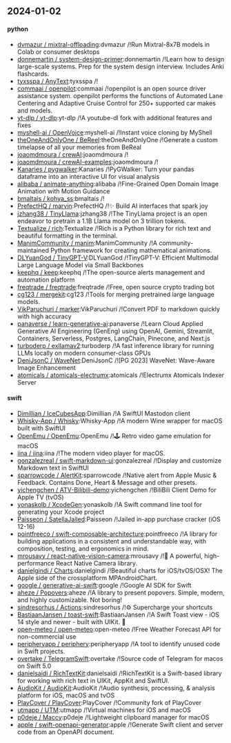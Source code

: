 ## 2024-01-02

#### python
* [dvmazur / mixtral-offloading](https://github.com/dvmazur/mixtral-offloading):dvmazur /!Run Mixtral-8x7B models in Colab or consumer desktops
* [donnemartin / system-design-primer](https://github.com/donnemartin/system-design-primer):donnemartin /!Learn how to design large-scale systems. Prep for the system design interview. Includes Anki flashcards.
* [tyxsspa / AnyText](https://github.com/tyxsspa/AnyText):tyxsspa /!
* [commaai / openpilot](https://github.com/commaai/openpilot):commaai /!openpilot is an open source driver assistance system. openpilot performs the functions of Automated Lane Centering and Adaptive Cruise Control for 250+ supported car makes and models.
* [yt-dlp / yt-dlp](https://github.com/yt-dlp/yt-dlp):yt-dlp /!A youtube-dl fork with additional features and fixes
* [myshell-ai / OpenVoice](https://github.com/myshell-ai/OpenVoice):myshell-ai /!Instant voice cloning by MyShell
* [theOneAndOnlyOne / BeReel](https://github.com/theOneAndOnlyOne/BeReel):theOneAndOnlyOne /!Generate a custom timelapse of all your memories from BeReal
* [joaomdmoura / crewAI](https://github.com/joaomdmoura/crewAI):joaomdmoura /!
* [joaomdmoura / crewAI-examples](https://github.com/joaomdmoura/crewAI-examples):joaomdmoura /!
* [Kanaries / pygwalker](https://github.com/Kanaries/pygwalker):Kanaries /!PyGWalker: Turn your pandas dataframe into an interactive UI for visual analysis
* [alibaba / animate-anything](https://github.com/alibaba/animate-anything):alibaba /!Fine-Grained Open Domain Image Animation with Motion Guidance
* [bmaltais / kohya_ss](https://github.com/bmaltais/kohya_ss):bmaltais /!
* [PrefectHQ / marvin](https://github.com/PrefectHQ/marvin):PrefectHQ /!✨ Build AI interfaces that spark joy
* [jzhang38 / TinyLlama](https://github.com/jzhang38/TinyLlama):jzhang38 /!The TinyLlama project is an open endeavor to pretrain a 1.1B Llama model on 3 trillion tokens.
* [Textualize / rich](https://github.com/Textualize/rich):Textualize /!Rich is a Python library for rich text and beautiful formatting in the terminal.
* [ManimCommunity / manim](https://github.com/ManimCommunity/manim):ManimCommunity /!A community-maintained Python framework for creating mathematical animations.
* [DLYuanGod / TinyGPT-V](https://github.com/DLYuanGod/TinyGPT-V):DLYuanGod /!TinyGPT-V: Efficient Multimodal Large Language Model via Small Backbones
* [keephq / keep](https://github.com/keephq/keep):keephq /!The open-source alerts management and automation platform
* [freqtrade / freqtrade](https://github.com/freqtrade/freqtrade):freqtrade /!Free, open source crypto trading bot
* [cg123 / mergekit](https://github.com/cg123/mergekit):cg123 /!Tools for merging pretrained large language models.
* [VikParuchuri / marker](https://github.com/VikParuchuri/marker):VikParuchuri /!Convert PDF to markdown quickly with high accuracy
* [panaverse / learn-generative-ai](https://github.com/panaverse/learn-generative-ai):panaverse /!Learn Cloud Applied Generative AI Engineering (GenEng) using OpenAI, Gemini, Streamlit, Containers, Serverless, Postgres, LangChain, Pinecone, and Next.js
* [turboderp / exllamav2](https://github.com/turboderp/exllamav2):turboderp /!A fast inference library for running LLMs locally on modern consumer-class GPUs
* [DeniJsonC / WaveNet](https://github.com/DeniJsonC/WaveNet):DeniJsonC /![PG 2023] WaveNet: Wave-Aware Image Enhancement
* [atomicals / atomicals-electrumx](https://github.com/atomicals/atomicals-electrumx):atomicals /!Electrumx Atomicals Indexer Server

#### swift
* [Dimillian / IceCubesApp](https://github.com/Dimillian/IceCubesApp):Dimillian /!A SwiftUI Mastodon client
* [Whisky-App / Whisky](https://github.com/Whisky-App/Whisky):Whisky-App /!A modern Wine wrapper for macOS built with SwiftUI
* [OpenEmu / OpenEmu](https://github.com/OpenEmu/OpenEmu):OpenEmu /!🕹 Retro video game emulation for macOS
* [iina / iina](https://github.com/iina/iina):iina /!The modern video player for macOS.
* [gonzalezreal / swift-markdown-ui](https://github.com/gonzalezreal/swift-markdown-ui):gonzalezreal /!Display and customize Markdown text in SwiftUI
* [sparrowcode / AlertKit](https://github.com/sparrowcode/AlertKit):sparrowcode /!Native alert from Apple Music & Feedback. Contains Done, Heart & Message and other presets.
* [yichengchen / ATV-Bilibili-demo](https://github.com/yichengchen/ATV-Bilibili-demo):yichengchen /!BiliBili Client Demo for Apple TV (tvOS)
* [yonaskolb / XcodeGen](https://github.com/yonaskolb/XcodeGen):yonaskolb /!A Swift command line tool for generating your Xcode project
* [Paisseon / SatellaJailed](https://github.com/Paisseon/SatellaJailed):Paisseon /!Jailed in-app purchase cracker (iOS 12-16)
* [pointfreeco / swift-composable-architecture](https://github.com/pointfreeco/swift-composable-architecture):pointfreeco /!A library for building applications in a consistent and understandable way, with composition, testing, and ergonomics in mind.
* [mrousavy / react-native-vision-camera](https://github.com/mrousavy/react-native-vision-camera):mrousavy /!📸 A powerful, high-performance React Native Camera library.
* [danielgindi / Charts](https://github.com/danielgindi/Charts):danielgindi /!Beautiful charts for iOS/tvOS/OSX! The Apple side of the crossplatform MPAndroidChart.
* [google / generative-ai-swift](https://github.com/google/generative-ai-swift):google /!Google AI SDK for Swift
* [aheze / Popovers](https://github.com/aheze/Popovers):aheze /!A library to present popovers. Simple, modern, and highly customizable. Not boring!
* [sindresorhus / Actions](https://github.com/sindresorhus/Actions):sindresorhus /!⚙️ Supercharge your shortcuts
* [BastiaanJansen / toast-swift](https://github.com/BastiaanJansen/toast-swift):BastiaanJansen /!A Swift Toast view - iOS 14 style and newer - built with UIKit. 🍞
* [open-meteo / open-meteo](https://github.com/open-meteo/open-meteo):open-meteo /!Free Weather Forecast API for non-commercial use
* [peripheryapp / periphery](https://github.com/peripheryapp/periphery):peripheryapp /!A tool to identify unused code in Swift projects.
* [overtake / TelegramSwift](https://github.com/overtake/TelegramSwift):overtake /!Source code of Telegram for macos on Swift 5.0
* [danielsaidi / RichTextKit](https://github.com/danielsaidi/RichTextKit):danielsaidi /!RichTextKit is a Swift-based library for working with rich text in UIKit, AppKit and SwiftUI.
* [AudioKit / AudioKit](https://github.com/AudioKit/AudioKit):AudioKit /!Audio synthesis, processing, & analysis platform for iOS, macOS and tvOS
* [PlayCover / PlayCover](https://github.com/PlayCover/PlayCover):PlayCover /!Community fork of PlayCover
* [utmapp / UTM](https://github.com/utmapp/UTM):utmapp /!Virtual machines for iOS and macOS
* [p0deje / Maccy](https://github.com/p0deje/Maccy):p0deje /!Lightweight clipboard manager for macOS
* [apple / swift-openapi-generator](https://github.com/apple/swift-openapi-generator):apple /!Generate Swift client and server code from an OpenAPI document.
